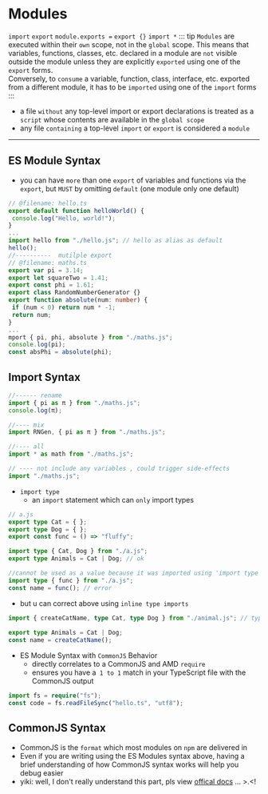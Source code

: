# Modules
 `import` `export` `module.exports =` `export {}` `import *`
::: tip
`Modules` are executed within their `own` scope, not in the `global` scope. This means that variables, functions, classes, etc. declared in a module are `not` visible outside the module unless they are explicitly `exported` using one of the `export` forms.   
Conversely, to `consume` a variable, function, class, interface, etc. exported from a different module, it has to be `imported` using one of the `import` forms
::: 
 - a file `without` any top-level import or export declarations is treated as a `script` whose contents are available in the `global scope`
 - any file `containing` a top-level `import` or `export` is considered a `module`
 ---
 ## ES Module Syntax
 - you can have `more` than one `export` of variables and functions via the `export`, but `MUST` by omitting `default` (one module only one default)
 ``` ts
 // @filename: hello.ts
export default function helloWorld() {
  console.log("Hello, world!");
}
...
import hello from "./hello.js"; // hello as alias as default
hello();
//----------  mutilple export
// @filename: maths.ts
export var pi = 3.14;
export let squareTwo = 1.41;
export const phi = 1.61;
export class RandomNumberGenerator {}
export function absolute(num: number) {
  if (num < 0) return num * -1;
  return num;
}
...
mport { pi, phi, absolute } from "./maths.js";
console.log(pi);
const absPhi = absolute(phi);

```

## Import Syntax
``` ts
//------ rename
import { pi as π } from "./maths.js";
console.log(π);

//---- mix
import RNGen, { pi as π } from "./maths.js";

//---- all
import * as math from "./maths.js";

// ---- not include any variables , could trigger side-effects
import "./maths.js";

```

- `import type`
  - an `import` statement which can `only` import types
``` ts
// a.js
export type Cat = { };
export type Dog = { };
export const func = () => "fluffy";

import type { Cat, Dog } from "./a.js";
export type Animals = Cat | Dog; // ok

//cannot be used as a value because it was imported using 'import type'
import type { func } from "./a.js";
const name = func(); // error
```
  - but u can correct above using `inline type imports`
``` ts
import { createCatName, type Cat, type Dog } from "./animal.js"; // type X
 
export type Animals = Cat | Dog;
const name = createCatName();
```
- ES Module Syntax with `CommonJS` Behavior
  - directly correlates to a CommonJS and AMD `require`
  - ensures you have a` 1 to 1` match in your TypeScript file with the CommonJS output
``` ts
import fs = require("fs");
const code = fs.readFileSync("hello.ts", "utf8");
```

## CommonJS Syntax
- CommonJS is the `format` which most modules on `npm` are delivered in
- Even if you are writing using the ES Modules syntax above, having a brief understanding of how CommonJS syntax works will help you debug easier
- yiki: well, I don't really understand this part, pls view [offical docs](https://www.typescriptlang.org/docs/handbook/2/modules.html#commonjs-syntax) ... >.<!